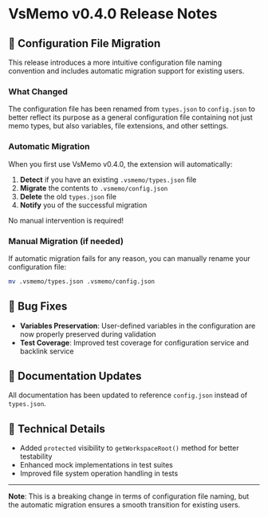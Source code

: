 # VsMemo v0.4.0 Release Notes

## 🔄 Configuration File Migration

This release introduces a more intuitive configuration file naming convention and includes automatic migration support for existing users.

### What Changed

The configuration file has been renamed from `types.json` to `config.json` to better reflect its purpose as a general configuration file containing not just memo types, but also variables, file extensions, and other settings.

### Automatic Migration

When you first use VsMemo v0.4.0, the extension will automatically:

1. **Detect** if you have an existing `.vsmemo/types.json` file
2. **Migrate** the contents to `.vsmemo/config.json`
3. **Delete** the old `types.json` file
4. **Notify** you of the successful migration

No manual intervention is required!

### Manual Migration (if needed)

If automatic migration fails for any reason, you can manually rename your configuration file:

```bash
mv .vsmemo/types.json .vsmemo/config.json
```

## 🐛 Bug Fixes

- **Variables Preservation**: User-defined variables in the configuration are now properly preserved during validation
- **Test Coverage**: Improved test coverage for configuration service and backlink service

## 📝 Documentation Updates

All documentation has been updated to reference `config.json` instead of `types.json`.

## 🔧 Technical Details

- Added `protected` visibility to `getWorkspaceRoot()` method for better testability
- Enhanced mock implementations in test suites
- Improved file system operation handling in tests

---

**Note**: This is a breaking change in terms of configuration file naming, but the automatic migration ensures a smooth transition for existing users.